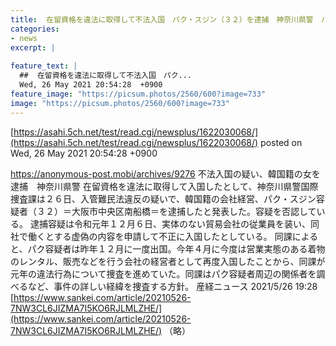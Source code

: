 ```yaml
---
title:  在留資格を違法に取得して不法入国　パク・スジン（３２）を逮捕　神奈川県警　パクは容疑を否認  
categories:
- news
excerpt: |
  
feature_text: |
  ##  在留資格を違法に取得して不法入国　パク...
  Wed, 26 May 2021 20:54:28  +0900
feature_image: "https://picsum.photos/2560/600?image=733"
image: "https://picsum.photos/2560/600?image=733"
---
```


[https://asahi.5ch.net/test/read.cgi/newsplus/1622030068/](https://asahi.5ch.net/test/read.cgi/newsplus/1622030068/)
posted on Wed, 26 May 2021 20:54:28  +0900

<!--more-->

https://anonymous-post.mobi/archives/9276 不法入国の疑い、韓国籍の女を逮捕　神奈川県警 在留資格を違法に取得して入国したとして、神奈川県警国際捜査課は２６日、入管難民法違反の疑いで、韓国籍の会社経営、パク・スジン容疑者（３２）＝大阪市中央区南船橋＝を逮捕したと発表した。容疑を否認している。 逮捕容疑は令和元年１２月６日、実体のない貿易会社の従業員を装い、同社で働くとする虚偽の内容を申請して不正に入国したとしている。 同課によると、パク容疑者は昨年１２月に一度出国。今年４月に今度は営業実態のある着物のレンタル、販売などを行う会社の経営者として再度入国したことから、同課が元年の違法行為について捜査を進めていた。同課はパク容疑者周辺の関係者を調べるなど、事件の詳しい経緯を捜査する方針。 産経ニュース 2021/5/26 19:28 [https://www.sankei.com/article/20210526-7NW3CL6JIZMA7I5KO6RJLMLZHE/](https://www.sankei.com/article/20210526-7NW3CL6JIZMA7I5KO6RJLMLZHE/) （略）
